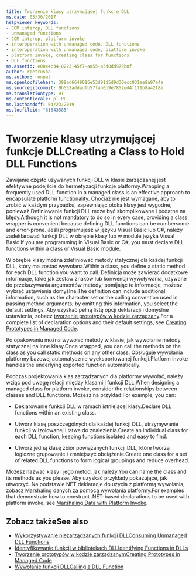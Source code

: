 ```yaml
---
title: Tworzenie klasy utrzymującej funkcje DLL
ms.date: 03/30/2017
helpviewer_keywords:
- COM interop, DLL functions
- unmanaged functions
- COM interop, platform invoke
- interoperation with unmanaged code, DLL functions
- interoperation with unmanaged code, platform invoke
- platform invoke, creating class for functions
- DLL functions
ms.assetid: e08e4c34-0223-45f7-aa55-a3d8dd979b0f
author: rpetrusha
ms.author: ronpet
ms.openlocfilehash: 399ad6649016e53d91d5d9d30ecc031ae8a97a4a
ms.sourcegitcommit: 9b552addadfb57fab0b9e7852ed4f1f1b8a42f8e
ms.translationtype: HT
ms.contentlocale: pl-PL
ms.lasthandoff: 04/23/2019
ms.locfileid: "61643585"
---
```

# <a name="creating-a-class-to-hold-dll-functions"></a><span data-ttu-id="1ff0f-102">Tworzenie klasy utrzymującej funkcje DLL</span><span class="sxs-lookup"><span data-stu-id="1ff0f-102">Creating a Class to Hold DLL Functions</span></span>
<span data-ttu-id="1ff0f-103">Zawijanie często używanych funkcji DLL w klasie zarządzanej jest efektywne podejście do hermetyzacji funkcje platformy.</span><span class="sxs-lookup"><span data-stu-id="1ff0f-103">Wrapping a frequently used DLL function in a managed class is an effective approach to encapsulate platform functionality.</span></span> <span data-ttu-id="1ff0f-104">Chociaż nie jest wymagane, aby to zrobić w każdym przypadku, zapewniając otoka klasy jest wygodne, ponieważ Definiowanie funkcji DLL może być skomplikowane i podatne na błędy.</span><span class="sxs-lookup"><span data-stu-id="1ff0f-104">Although it is not mandatory to do so in every case, providing a class wrapper is convenient because defining DLL functions can be cumbersome and error-prone.</span></span> <span data-ttu-id="1ff0f-105">Jeśli programujesz w języku Visual Basic lub C#, należy zadeklarować funkcji DLL w obrębie klasy lub w module języka Visual Basic.</span><span class="sxs-lookup"><span data-stu-id="1ff0f-105">If you are programming in Visual Basic or C#, you must declare DLL functions within a class or Visual Basic module.</span></span>  
  
 <span data-ttu-id="1ff0f-106">W obrębie klasy można zdefiniować metody statycznej dla każdej funkcji DLL, który ma zostać wywołana.</span><span class="sxs-lookup"><span data-stu-id="1ff0f-106">Within a class, you define a static method for each DLL function you want to call.</span></span> <span data-ttu-id="1ff0f-107">Definicja może zawierać dodatkowe informacje, takie jak zestaw znaków lub konwencji wywoływania, używane do przekazywania argumentów metody; pomijając te informacje, możesz wybrać ustawienia domyślne.</span><span class="sxs-lookup"><span data-stu-id="1ff0f-107">The definition can include additional information, such as the character set or the calling convention used in passing method arguments; by omitting this information, you select the default settings.</span></span> <span data-ttu-id="1ff0f-108">Aby uzyskać pełną listę opcji deklaracji i domyślne ustawienia, zobacz [tworzenie prototypów w kodzie zarządzany](../../../docs/framework/interop/creating-prototypes-in-managed-code.md).</span><span class="sxs-lookup"><span data-stu-id="1ff0f-108">For a complete list of declaration options and their default settings, see [Creating Prototypes in Managed Code](../../../docs/framework/interop/creating-prototypes-in-managed-code.md).</span></span>  
  
 <span data-ttu-id="1ff0f-109">Po opakowaniu można wywołać metody w klasie, jak wywołanie metody statycznej na inne klasy.</span><span class="sxs-lookup"><span data-stu-id="1ff0f-109">Once wrapped, you can call the methods on the class as you call static methods on any other class.</span></span> <span data-ttu-id="1ff0f-110">Obsługuje wywołania platformy bazowej automatycznie wyeksportowanej funkcji.</span><span class="sxs-lookup"><span data-stu-id="1ff0f-110">Platform invoke handles the underlying exported function automatically.</span></span>  
  
 <span data-ttu-id="1ff0f-111">Podczas projektowania klas zarządzanych dla platformy wywołać, należy wziąć pod uwagę relacji między klasami i funkcji DLL.</span><span class="sxs-lookup"><span data-stu-id="1ff0f-111">When designing a managed class for platform invoke, consider the relationships between classes and DLL functions.</span></span> <span data-ttu-id="1ff0f-112">Możesz na przykład:</span><span class="sxs-lookup"><span data-stu-id="1ff0f-112">For example, you can:</span></span>  
  
- <span data-ttu-id="1ff0f-113">Deklarowanie funkcji DLL w ramach istniejącej klasy.</span><span class="sxs-lookup"><span data-stu-id="1ff0f-113">Declare DLL functions within an existing class.</span></span>  
  
- <span data-ttu-id="1ff0f-114">Utwórz klasę poszczególnych dla każdej funkcji DLL, utrzymywanie funkcji w izolowanej i łatwe do znalezienia.</span><span class="sxs-lookup"><span data-stu-id="1ff0f-114">Create an individual class for each DLL function, keeping functions isolated and easy to find.</span></span>  
  
- <span data-ttu-id="1ff0f-115">Utwórz jedną klasę zbiór powiązanych funkcji DLL, które tworzą logiczne grupowanie i zmniejszyć obciążenie.</span><span class="sxs-lookup"><span data-stu-id="1ff0f-115">Create one class for a set of related DLL functions to form logical groupings and reduce overhead.</span></span>  
  
 <span data-ttu-id="1ff0f-116">Możesz nazwać klasy i jego metod, jak należy.</span><span class="sxs-lookup"><span data-stu-id="1ff0f-116">You can name the class and its methods as you please.</span></span> <span data-ttu-id="1ff0f-117">Aby uzyskać przykłady pokazujące, jak utworzyć. Na podstawie NET deklaracje do użycia z platformą wywołania, zobacz [Marshaling danych za pomocą wywołania platformy](../../../docs/framework/interop/marshaling-data-with-platform-invoke.md).</span><span class="sxs-lookup"><span data-stu-id="1ff0f-117">For examples that demonstrate how to construct .NET-based declarations to be used with platform invoke, see [Marshaling Data with Platform Invoke](../../../docs/framework/interop/marshaling-data-with-platform-invoke.md).</span></span>  
  
## <a name="see-also"></a><span data-ttu-id="1ff0f-118">Zobacz także</span><span class="sxs-lookup"><span data-stu-id="1ff0f-118">See also</span></span>

- [<span data-ttu-id="1ff0f-119">Wykorzystywanie niezarządzanych funkcji DLL</span><span class="sxs-lookup"><span data-stu-id="1ff0f-119">Consuming Unmanaged DLL Functions</span></span>](../../../docs/framework/interop/consuming-unmanaged-dll-functions.md)
- [<span data-ttu-id="1ff0f-120">Identyfikowanie funkcji w bibliotekach DLL</span><span class="sxs-lookup"><span data-stu-id="1ff0f-120">Identifying Functions in DLLs</span></span>](../../../docs/framework/interop/identifying-functions-in-dlls.md)
- [<span data-ttu-id="1ff0f-121">Tworzenie prototypów w kodzie zarządzanym</span><span class="sxs-lookup"><span data-stu-id="1ff0f-121">Creating Prototypes in Managed Code</span></span>](../../../docs/framework/interop/creating-prototypes-in-managed-code.md)
- [<span data-ttu-id="1ff0f-122">Wywołanie funkcji DLL</span><span class="sxs-lookup"><span data-stu-id="1ff0f-122">Calling a DLL Function</span></span>](../../../docs/framework/interop/calling-a-dll-function.md)
